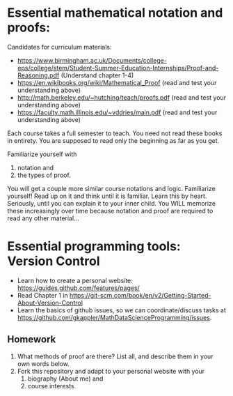 # Essential mathematical notation and proofs:
Candidates for curriculum materials:
-   <https://www.birmingham.ac.uk/Documents/college-eps/college/stem/Student-Summer-Education-Internships/Proof-and-Reasoning.pdf> (Understand chapter 1-4)
-   <https://en.wikibooks.org/wiki/Mathematical_Proof> (read and test your understanding above)
-   <http://math.berkeley.edu/~hutching/teach/proofs.pdf> (read and test your understanding above)
-   <https://faculty.math.illinois.edu/~vddries/main.pdf> (read and test your understanding above)



Each course takes a full semester to teach.
You need not read these books in entirety.
You are supposed to read only the beginning as far as you get. 

Familiarize yourself with 
1. notation and 
2. the types of proof.

You will get a couple more similar course notations and logic. 
Familiarize yourself! Read up on it and think until it is familiar. Learn this by heart. Seriously, until you can explain it to your inner child.
You WILL memorize these increasingly over time 
because notation and proof are required to read any other material...

# Essential programming tools: Version Control
- Learn how to create a personal website: <https://guides.github.com/features/pages/>
- Read Chapter 1 in <https://git-scm.com/book/en/v2/Getting-Started-About-Version-Control>
- Learn the basics of github issues, so we can coordinate/discuss tasks at <https://github.com/gkappler/MathDataScienceProgramming/issues>.


## Homework
1. What methods of proof are there? List all, and describe them in your own words below.
2. Fork this repository and adapt to your personal website with your
   1.  biography (About me) and
   2.  course interests
    
